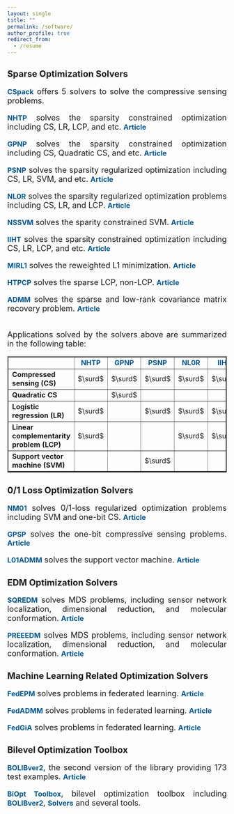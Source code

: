 ```yaml
---
layout: single
title: ""  
permalink: /software/
author_profile: true
redirect_from:
  - /resume
---
```

 
<style>
a:link {
  text-decoration: none;
}

a:visited {
  text-decoration: none;
}

a:hover {
  text-decoration: underline;
}

a:active {
  text-decoration: underline;
}
</style>

<p style="line-height:-5;"> </p> 


## <b style="font-size:20px">Sparse  Optimization Solvers</b>

  <font size=4> 
  <div style="text-align:justify"> 
  <a style="font-size: 16px; font-weight: bold; color:#015697" href="https://github.com/ShenglongZhou/CSpack" target="_blank">CSpack</a> offers 5 solvers to solve the compressive sensing problems.
  <p style="line-height: 1;"></p>

  <a style="font-size: 16px; font-weight: bold; color:#015697" href="https://github.com/ShenglongZhou/NHTPver2" target="_blank">NHTP</a> solves the sparsity constrained optimization including CS, LR, LCP, and etc. <a style="font-size: 16px; font-weight: bold; color:#015697"  href="https://www.jmlr.org/papers/volume22/19-026/19-026.pdf" target="_blank">Article</a> 
  <p style="line-height: 1;"></p>
  
  <a style="font-size: 16px; font-weight: bold; color:#015697" href="https://github.com/ShenglongZhou/GPNP" target="_blank">GPNP</a> solves the sparsity constrained optimization including CS, Quadratic CS, and etc. <a style="font-size: 16px; font-weight: bold; color:#015697"  href="https://doi.org/10.1016/j.acha.2022.06.002" target="_blank">Article</a> 
  <p style="line-height: 1;"></p>  
  
   <a style="font-size: 16px; font-weight: bold; color:#015697" href="https://github.com/ShenglongZhou/PSNP" target="_blank">PSNP</a> solves the sparsity regularized optimization including CS, LR, SVM, and etc. <a style="font-size: 16px; font-weight: bold; color:#015697"  href="https://arxiv.org/abs/2306.14394" target="_blank">Article</a> 
  <p style="line-height: 1;"></p>  
        
  <a style="font-size: 16px; font-weight: bold; color:#015697" href="https://github.com/ShenglongZhou/NL0R" target="_blank">NL0R</a> solves the sparsity  regularized optimization problems including CS, LR, and LCP. <a style="font-size: 16px; font-weight: bold; color:#015697" href="https://link.springer.com/article/10.1007%2Fs11075-021-01085-x" target="_blank">Article</a> 
  <p style="line-height: 1;"></p>

   <a style="font-size: 16px; font-weight: bold; color:#015697" href="https://github.com/ShenglongZhou/NSSVM" target="_blank">NSSVM</a> solves the sparity constrained SVM.  <a style="font-size: 16px; font-weight: bold; color:#015697" href="https://ieeexplore.ieee.org/document/9415153" target="_blank">Article</a> 
  <p style="line-height: 1;"></p>
  
  <!--- <details>
  <summary><span style="color:#015697"><b style="font-size:16px">Click for more solvers</b></span></summary>
  <br> --->

  <a style="font-size: 16px; font-weight: bold; color:#015697" href="https://github.com/ShenglongZhou/IIHT" target="_blank">IIHT</a> solves the sparsity constrained optimization including CS, LR, LCP, and etc. <a style="font-size: 16px; font-weight: bold; color:#015697" href="http://www.yokohamapublishers.jp/online2/oppjo/vol13/p325.html" target="_blank">Article</a>  
  <p style="line-height: 1;"></p>
 
  <a style="font-size: 16px; font-weight: bold; color:#015697" href="https://github.com/ShenglongZhou/MIRL1" target="_blank">MIRL1</a> solves the reweighted L1 minimization.    <a style="font-size: 16px; font-weight: bold; color:#015697" href="https://doi.org/10.1093/imaiai/iaw002" target="_blank">Article</a> 
  <p style="line-height: 1;"></p>
 
  <a style="font-size: 16px; font-weight: bold; color:#015697" href="https://github.com/ShenglongZhou/HTPCP" target="_blank">HTPCP</a> solves the sparse LCP, non-LCP. <a style="font-size: 16px; font-weight: bold; color:#015697" href="https://link.springer.com/article/10.1007/s11590-014-0834-7" target="_blank">Article</a>  
  <p style="line-height: 1;"></p>

  <a style="font-size: 16px; font-weight: bold; color:#015697" href="https://github.com/ShenglongZhou/ADMM" target="_blank">ADMM</a> solves the sparse and low-rank covariance matrix recovery problem.  <a style="font-size: 16px; font-weight: bold; color:#015697" href="https://link.springer.com/article/10.1007/s40305-014-0058-7" target="_blank">Article</a> <br><br>
 
   Applications solved by the solvers above are summarized in the following table:<br>

   <table border="2" width="0.5">
      <tr>
        <td style="width:20%" align="center"> </td>
        <td style="width:5%" align="center"><a style="font-size: 16px; font-weight: bold; color:#015697"  href="https://github.com/ShenglongZhou/NHTPver2" target="_blank">NHTP</a></td>
          <td style="width:5%" align="center"><a style="font-size: 16px; font-weight: bold; color:#015697"  href="https://github.com/ShenglongZhou/GPNP" target="_blank">GPNP</a></td>
         <td style="width:5%" align="center"><a style="font-size: 16px; font-weight: bold; color:#015697"  href="https://github.com/ShenglongZhou/PSNP" target="_blank">PSNP</a></td>
        <td style="width:5%" align="center"><a style="font-size: 16px; font-weight: bold; color:#015697"  href="https://github.com/ShenglongZhou/NL0R" target="_blank">NL0R</a></td>
        <td style="width:5%" align="center"><a style="font-size: 16px; font-weight: bold; color:#015697"  href="https://github.com/ShenglongZhou/IIHT" target="_blank">IIHT</a></td>
        <td style="width:5%" align="center"><a style="font-size: 16px; font-weight: bold; color:#015697" href="https://github.com/ShenglongZhou/MIRL1" target="_blank">MIRL1</a></td>
        <td style="width:5%" align="center"><a style="font-size: 16px; font-weight: bold; color:#015697"  href="https://github.com/ShenglongZhou/HTPCP" target="_blank">HTPCP</a></td>
      </tr>
       <tr>
          <td style="width:20%" align="left"><b>Compressed sensing (CS)</b></td>
          <td style="width:5%" align="center">$\surd$</td>
          <td style="width:5%" align="center">$\surd$</td>
          <td style="width:5%" align="center">$\surd$</td>
          <td style="width:5%" align="center">$\surd$</td>
          <td style="width:5%" align="center">$\surd$</td>
          <td style="width:5%" align="center">$\surd$</td>
          <td style="width:5%" align="center"> </td> 
      </tr>
      <tr>
          <td style="width:20%" align="left"><b>Quadratic CS</b></td>
          <td style="width:5%" align="center"></td>
          <td style="width:5%" align="center">$\surd$</td>
          <td style="width:5%" align="center"></td>
          <td style="width:5%" align="center"></td>
          <td style="width:5%" align="center"></td>
          <td style="width:5%" align="center"></td>
          <td style="width:5%" align="center"> </td> 
      </tr>
        <tr>
          <td style="width:20%" align="left"><b>Logistic regression (LR)</b></td>
          <td style="width:5%" align="center">$\surd$</td>
          <td style="width:5%" align="center"> </td>
          <td style="width:5%" align="center">$\surd$</td>
          <td style="width:5%" align="center">$\surd$</td>
          <td style="width:5%" align="center">$\surd$</td>
          <td style="width:5%" align="center"> </td> 
          <td style="width:5%" align="center"> </td> 
      </tr>
        <tr>
          <td style="width:20%" align="left"><b>Linear complementarity problem (LCP)</b></td>
          <td style="width:5%" align="center">$\surd$</td>
          <td style="width:5%" align="center"> </td>
          <td style="width:5%" align="center"> </td>
          <td style="width:5%" align="center">$\surd$</td>
          <td style="width:5%" align="center">$\surd$</td>
          <td style="width:5%" align="center"> </td>
          <td style="width:5%" align="center">$\surd$</td> 
      </tr>
      <tr>
          <td style="width:20%" align="left"><b>Support vector machine (SVM)</b></td>
          <td style="width:5%" align="center"></td>
          <td style="width:5%" align="center"> </td>
          <td style="width:5%" align="center">$\surd$</td>
          <td style="width:5%" align="center"> </td>
          <td style="width:5%" align="center"> </td>
          <td style="width:5%" align="center"> </td>
          <td style="width:5%" align="center"> </td> 
      </tr>
      </table> 
   </div> </font>



## <b style="font-size:20px">0/1 Loss Optimization Solvers</b>

  <font size=4> 
  <div style="text-align:justify"> 
    
  <a style="font-size: 16px; font-weight: bold; color:#015697" href="https://github.com/ShenglongZhou/NM01" target="_blank">NM01</a> solves 0/1-loss regularized optimization problems including SVM and one-bit CS.  <a style="font-size: 16px; font-weight: bold; color:#015697" href="https://epubs.siam.org/doi/10.1137/21M1409445" target="_blank">Article</a>  
  <p style="line-height: 1;"></p>
    
    
  <a style="font-size: 16px; font-weight: bold; color:#015697" href="https://github.com/ShenglongZhou/GPSP" target="_blank">GPSP</a> solves the one-bit compressive sensing problems.  <a style="font-size: 16px; font-weight: bold; color:#015697" href="https://ieeexplore.ieee.org/document/9729395" target="_blank">Article</a>  
  <p style="line-height: 1;"></p>

  <a style="font-size: 16px; font-weight: bold; color:#015697" href="https://github.com/Huajun-Wang/L01ADMM" target="_blank">L01ADMM</a> solves the support vector machine. 
  <a style="font-size: 16px; font-weight: bold; color:#015697" href="https://ieeexplore.ieee.org/document/9464733" target="_blank">Article</a> 
    
  </div> </font>
  


## <b style="font-size:20px">EDM Optimization Solvers</b>
  
  <font size=4> 
  <div style="text-align:justify"> 
  <a style="font-size: 16px; font-weight: bold; color:#015697" href="https://github.com/ShenglongZhou/SQREDM" target="_blank">SQREDM</a> solves MDS problems, including sensor network localization, dimensional reduction, and molecular conformation.  <a style="font-size: 16px; font-weight: bold; color:#015697" href="https://ieeexplore.ieee.org/document/8399531" target="_blank">Article</a> 
  <p style="line-height: 1;"></p>

  <a style="font-size: 16px; font-weight: bold; color:#015697" href="https://github.com/ShenglongZhou/PREEEDM" target="_blank">PREEEDM</a> solves MDS problems, including sensor network localization, dimensional reduction, and molecular conformation.   <a style="font-size: 16px; font-weight: bold; color:#015697" href="https://doi.org/10.1007/s12532-019-00168-0" target="_blank">Article</a>  
  </div></font>


## <b style="font-size:20px">Machine Learning Related Optimization Solvers</b>
  
  <font size=4> 
  <div style="text-align:justify"> 
  <a style="font-size: 16px; font-weight: bold; color:#015697" href="https://github.com/ShenglongZhou/FedEPM" target="_blank">FedEPM</a> solves problems in federated learning.  <a style="font-size: 16px; font-weight: bold; color:#015697" href="https://arxiv.org/abs/2208.11231" target="_blank">Article</a> 
  <p style="line-height: 1;"></p>

  <a style="font-size: 16px; font-weight: bold; color:#015697" href="https://github.com/ShenglongZhou/FedADMM" target="_blank">FedADMM</a> solves problems in federated learning.  <a style="font-size: 16px; font-weight: bold; color:#015697" href="https://arxiv.org/abs/2204.10607" target="_blank">Article</a> 
  <p style="line-height: 1;"></p>
    
  <a style="font-size: 16px; font-weight: bold; color:#015697" href="https://github.com/ShenglongZhou/FedGiA" target="_blank">FedGiA</a> solves problems in federated learning.  <a style="font-size: 16px; font-weight: bold; color:#015697" href="https://arxiv.org/abs/2205.01438" target="_blank">Article</a>     
  </div></font>


## <b style="font-size:20px">Bilevel Optimization Toolbox </b>

  <font size=4>
  <div style="text-align:justify"> 
  <a style="font-size: 16px; font-weight: bold; color:#015697" href="https://biopt.github.io/bolib/" target="_blank">BOLIBver2</a>, the second version of  the library providing 173 test examples.  <a style="font-size: 16px; font-weight: bold; color:#015697" href="https://www.researchgate.net/publication/338375731" target="_blank">Article</a> 
  <p style="line-height: 1;"></p>

  <a style="font-size: 16px; font-weight: bold; color:#015697" href="https://biopt.github.io/" target="_blank">BiOpt Toolbox</a>,  bilevel optimization toolbox including <a style="font-size: 16px; font-weight: bold; color:#015697" href="https://biopt.github.io/bolib/" target="_blank">BOLIBver2</a>, 
  <a style="font-size: 16px; font-weight: bold; color:#015697" href="https://biopt.github.io/solvers/" target="_blank">Solvers</a> and several tools. 
  
  </div> </font>
